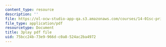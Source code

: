 ```yaml
---
content_type: resource
description: ''
file: https://ol-ocw-studio-app-qa.s3.amazonaws.com/courses/14-01sc-principles-of-microeconomics-fall-2011/75bcc24b73e9966dc0a8524ac2ba4972_WRuAAoyEmY0.pdf
file_type: application/pdf
resourcetype: Document
title: 3play pdf file
uid: 75bcc24b-73e9-966d-c0a8-524ac2ba4972
---
```


